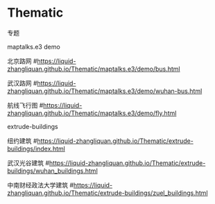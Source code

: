 # Thematic
专题

maptalks.e3 demo

北京路网
#https://liquid-zhangliquan.github.io/Thematic/maptalks.e3/demo/bus.html

武汉路网
#https://liquid-zhangliquan.github.io/Thematic/maptalks.e3/demo/wuhan-bus.html

航线飞行图
#https://liquid-zhangliquan.github.io/Thematic/maptalks.e3/demo/fly.html


extrude-buildings

纽约建筑
#https://liquid-zhangliquan.github.io/Thematic/extrude-buildings/index.html

武汉光谷建筑
#https://liquid-zhangliquan.github.io/Thematic/extrude-buildings/wuhan_buildings.html

中南财经政法大学建筑
#https://liquid-zhangliquan.github.io/Thematic/extrude-buildings/zuel_buildings.html


